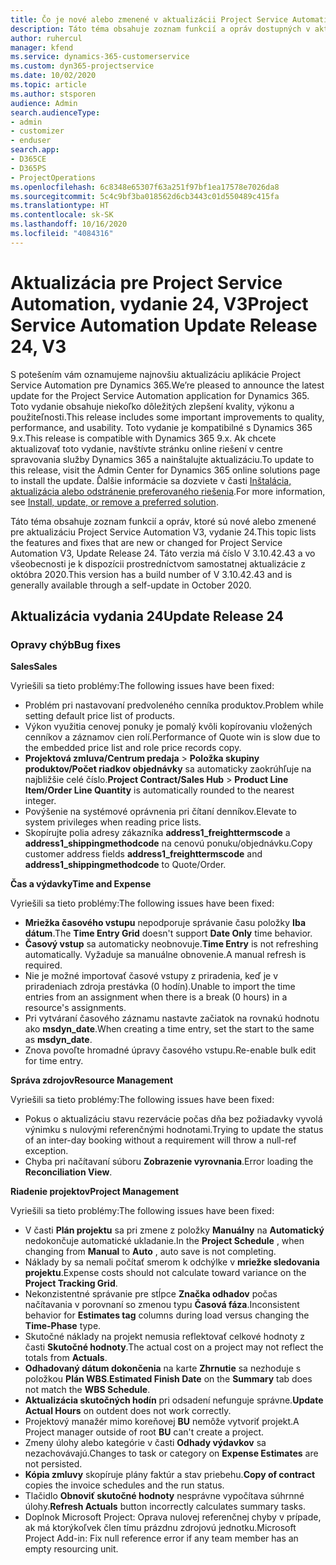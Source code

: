 ```yaml
---
title: Čo je nové alebo zmenené v aktualizácii Project Service Automation, vydanie 24, V3
description: Táto téma obsahuje zoznam funkcií a opráv dostupných v aktualizácii Project Service Automation, vydanie 24, V3
author: ruhercul
manager: kfend
ms.service: dynamics-365-customerservice
ms.custom: dyn365-projectservice
ms.date: 10/02/2020
ms.topic: article
ms.author: stsporen
audience: Admin
search.audienceType:
- admin
- customizer
- enduser
search.app:
- D365CE
- D365PS
- ProjectOperations
ms.openlocfilehash: 6c8348e65307f63a251f97bf1ea17578e7026da8
ms.sourcegitcommit: 5c4c9bf3ba018562d6cb3443c01d550489c415fa
ms.translationtype: HT
ms.contentlocale: sk-SK
ms.lasthandoff: 10/16/2020
ms.locfileid: "4084316"
---
```

# <a name="project-service-automation-update-release-24-v3"></a><span data-ttu-id="a9145-103">Aktualizácia pre Project Service Automation, vydanie 24, V3</span><span class="sxs-lookup"><span data-stu-id="a9145-103">Project Service Automation Update Release 24, V3</span></span>

<span data-ttu-id="a9145-104">S potešením vám oznamujeme najnovšiu aktualizáciu aplikácie Project Service Automation pre Dynamics 365.</span><span class="sxs-lookup"><span data-stu-id="a9145-104">We’re pleased to announce the latest update for the Project Service Automation application for Dynamics 365.</span></span> <span data-ttu-id="a9145-105">Toto vydanie obsahuje niekoľko dôležitých zlepšení kvality, výkonu a použiteľnosti.</span><span class="sxs-lookup"><span data-stu-id="a9145-105">This release includes some important improvements to quality, performance, and usability.</span></span> <span data-ttu-id="a9145-106">Toto vydanie je kompatibilné s Dynamics 365 9.x.</span><span class="sxs-lookup"><span data-stu-id="a9145-106">This release is compatible with Dynamics 365 9.x.</span></span> <span data-ttu-id="a9145-107">Ak chcete aktualizovať toto vydanie, navštívte stránku online riešení v centre spravovania služby Dynamics 365 a nainštalujte aktualizáciu.</span><span class="sxs-lookup"><span data-stu-id="a9145-107">To update to this release, visit the Admin Center for Dynamics 365 online solutions page to install the update.</span></span> <span data-ttu-id="a9145-108">Ďalšie informácie sa dozviete v časti [Inštalácia, aktualizácia alebo odstránenie preferovaného riešenia](https://docs.microsoft.com/power-platform/admin/install-remove-preferred-solution).</span><span class="sxs-lookup"><span data-stu-id="a9145-108">For more information, see [Install, update, or remove a preferred solution](https://docs.microsoft.com/power-platform/admin/install-remove-preferred-solution).</span></span>

<span data-ttu-id="a9145-109">Táto téma obsahuje zoznam funkcií a opráv, ktoré sú nové alebo zmenené pre aktualizáciu Project Service Automation V3, vydanie 24.</span><span class="sxs-lookup"><span data-stu-id="a9145-109">This topic lists the features and fixes that are new or changed for Project Service Automation V3, Update Release 24.</span></span> <span data-ttu-id="a9145-110">Táto verzia má číslo V 3.10.42.43 a vo všeobecnosti je k dispozícii prostredníctvom samostatnej aktualizácie z októbra 2020.</span><span class="sxs-lookup"><span data-stu-id="a9145-110">This version has a build number of V 3.10.42.43 and is generally available through a self-update in October 2020.</span></span>

## <a name="update-release-24"></a><span data-ttu-id="a9145-111">Aktualizácia vydania 24</span><span class="sxs-lookup"><span data-stu-id="a9145-111">Update Release 24</span></span>

### <a name="bug-fixes"></a><span data-ttu-id="a9145-112">Opravy chýb</span><span class="sxs-lookup"><span data-stu-id="a9145-112">Bug fixes</span></span>

<span data-ttu-id="a9145-113">**Sales**</span><span class="sxs-lookup"><span data-stu-id="a9145-113">**Sales**</span></span>

<span data-ttu-id="a9145-114">Vyriešili sa tieto problémy:</span><span class="sxs-lookup"><span data-stu-id="a9145-114">The following issues have been fixed:</span></span>

- <span data-ttu-id="a9145-115">Problém pri nastavovaní predvoleného cenníka produktov.</span><span class="sxs-lookup"><span data-stu-id="a9145-115">Problem while setting default price list of products.</span></span>
- <span data-ttu-id="a9145-116">Výkon využitia cenovej ponuky je pomalý kvôli kopírovaniu vložených cenníkov a záznamov cien rolí.</span><span class="sxs-lookup"><span data-stu-id="a9145-116">Performance of Quote win is slow due to the embedded price list and role price records copy.</span></span>
- <span data-ttu-id="a9145-117">**Projektová zmluva/Centrum predaja** > **Položka skupiny produktov/Počet riadkov objednávky** sa automaticky zaokrúhľuje na najbližšie celé číslo.</span><span class="sxs-lookup"><span data-stu-id="a9145-117">**Project Contract/Sales Hub** > **Product Line Item/Order Line Quantity** is automatically rounded to the nearest integer.</span></span>
- <span data-ttu-id="a9145-118">Povýšenie na systémové oprávnenia pri čítaní denníkov.</span><span class="sxs-lookup"><span data-stu-id="a9145-118">Elevate to system privileges when reading price lists.</span></span>
- <span data-ttu-id="a9145-119">Skopírujte polia adresy zákazníka **address1_freighttermscode** a **address1_shippingmethodcode** na cenovú ponuku/objednávku.</span><span class="sxs-lookup"><span data-stu-id="a9145-119">Copy customer address fields **address1_freighttermscode** and **address1_shippingmethodcode** to Quote/Order.</span></span> 


<span data-ttu-id="a9145-120">**Čas a výdavky**</span><span class="sxs-lookup"><span data-stu-id="a9145-120">**Time and Expense**</span></span>

<span data-ttu-id="a9145-121">Vyriešili sa tieto problémy:</span><span class="sxs-lookup"><span data-stu-id="a9145-121">The following issues have been fixed:</span></span>

- <span data-ttu-id="a9145-122">**Mriežka časového vstupu** nepodporuje správanie času položky **Iba dátum**.</span><span class="sxs-lookup"><span data-stu-id="a9145-122">The **Time Entry Grid** doesn't support **Date Only** time behavior.</span></span>
- <span data-ttu-id="a9145-123">**Časový vstup** sa automaticky neobnovuje.</span><span class="sxs-lookup"><span data-stu-id="a9145-123">**Time Entry** is not refreshing automatically.</span></span> <span data-ttu-id="a9145-124">Vyžaduje sa manuálne obnovenie.</span><span class="sxs-lookup"><span data-stu-id="a9145-124">A manual refresh is required.</span></span>
- <span data-ttu-id="a9145-125">Nie je možné importovať časové vstupy z priradenia, keď je v priradeniach zdroja prestávka (0 hodín).</span><span class="sxs-lookup"><span data-stu-id="a9145-125">Unable to import the time entries from an assignment when there is a break (0 hours) in a resource's assignments.</span></span>
- <span data-ttu-id="a9145-126">Pri vytváraní časového záznamu nastavte začiatok na rovnakú hodnotu ako **msdyn_date**.</span><span class="sxs-lookup"><span data-stu-id="a9145-126">When creating a time entry, set the start to the same as **msdyn_date**.</span></span>
- <span data-ttu-id="a9145-127">Znova povoľte hromadné úpravy časového vstupu.</span><span class="sxs-lookup"><span data-stu-id="a9145-127">Re-enable bulk edit for time entry.</span></span>

<span data-ttu-id="a9145-128">**Správa zdrojov**</span><span class="sxs-lookup"><span data-stu-id="a9145-128">**Resource Management**</span></span>

<span data-ttu-id="a9145-129">Vyriešili sa tieto problémy:</span><span class="sxs-lookup"><span data-stu-id="a9145-129">The following issues have been fixed:</span></span>

- <span data-ttu-id="a9145-130">Pokus o aktualizáciu stavu rezervácie počas dňa bez požiadavky vyvolá výnimku s nulovými referenčnými hodnotami.</span><span class="sxs-lookup"><span data-stu-id="a9145-130">Trying to update the status of an inter-day booking without a requirement will throw a null-ref exception.</span></span>
- <span data-ttu-id="a9145-131">Chyba pri načítavaní súboru **Zobrazenie vyrovnania**.</span><span class="sxs-lookup"><span data-stu-id="a9145-131">Error loading the **Reconciliation View**.</span></span>


<span data-ttu-id="a9145-132">**Riadenie projektov**</span><span class="sxs-lookup"><span data-stu-id="a9145-132">**Project Management**</span></span>

<span data-ttu-id="a9145-133">Vyriešili sa tieto problémy:</span><span class="sxs-lookup"><span data-stu-id="a9145-133">The following issues have been fixed:</span></span>

- <span data-ttu-id="a9145-134">V časti **Plán projektu** sa pri zmene z položky **Manuálny** na **Automatický** nedokončuje automatické ukladanie.</span><span class="sxs-lookup"><span data-stu-id="a9145-134">In the **Project Schedule** , when changing from **Manual** to **Auto** , auto save is not completing.</span></span>
- <span data-ttu-id="a9145-135">Náklady by sa nemali počítať smerom k odchýlke v **mriežke sledovania projektu**.</span><span class="sxs-lookup"><span data-stu-id="a9145-135">Expense costs should not calculate toward variance on the **Project Tracking Grid**.</span></span>
- <span data-ttu-id="a9145-136">Nekonzistentné správanie pre stĺpce **Značka odhadov** počas načítavania v porovnaní so zmenou typu **Časová fáza**.</span><span class="sxs-lookup"><span data-stu-id="a9145-136">Inconsistent behavior for **Estimates tag** columns during load versus changing the **Time-Phase** type.</span></span>
- <span data-ttu-id="a9145-137">Skutočné náklady na projekt nemusia reflektovať celkové hodnoty z časti **Skutočné hodnoty**.</span><span class="sxs-lookup"><span data-stu-id="a9145-137">The actual cost on a project may not reflect the totals from **Actuals**.</span></span>
- <span data-ttu-id="a9145-138">**Odhadovaný dátum dokončenia** na karte **Zhrnutie** sa nezhoduje s položkou **Plán WBS**.</span><span class="sxs-lookup"><span data-stu-id="a9145-138">**Estimated Finish Date** on the **Summary** tab does not match the **WBS Schedule**.</span></span>
- <span data-ttu-id="a9145-139">**Aktualizácia skutočných hodín** pri odsadení nefunguje správne.</span><span class="sxs-lookup"><span data-stu-id="a9145-139">**Update Actual Hours** on outdent does not work correctly.</span></span>
- <span data-ttu-id="a9145-140">Projektový manažér mimo koreňovej **BU** nemôže vytvoriť projekt.</span><span class="sxs-lookup"><span data-stu-id="a9145-140">A Project manager outside of root **BU** can't create a project.</span></span>
- <span data-ttu-id="a9145-141">Zmeny úlohy alebo kategórie v časti **Odhady výdavkov** sa nezachovávajú.</span><span class="sxs-lookup"><span data-stu-id="a9145-141">Changes to task or category on **Expense Estimates** are not persisted.</span></span>
- <span data-ttu-id="a9145-142">**Kópia zmluvy** skopíruje plány faktúr a stav priebehu.</span><span class="sxs-lookup"><span data-stu-id="a9145-142">**Copy of contract** copies the invoice schedules and the run status.</span></span>
- <span data-ttu-id="a9145-143">Tlačidlo **Obnoviť skutočné hodnoty** nesprávne vypočítava súhrnné úlohy.</span><span class="sxs-lookup"><span data-stu-id="a9145-143">**Refresh Actuals** button incorrectly calculates summary tasks.</span></span>
- <span data-ttu-id="a9145-144">Doplnok Microsoft Project: Oprava nulovej referenčnej chyby v prípade, ak má ktorýkoľvek člen tímu prázdnu zdrojovú jednotku.</span><span class="sxs-lookup"><span data-stu-id="a9145-144">Microsoft Project Add-in: Fix null reference error if any team member has an empty resourcing unit.</span></span>

